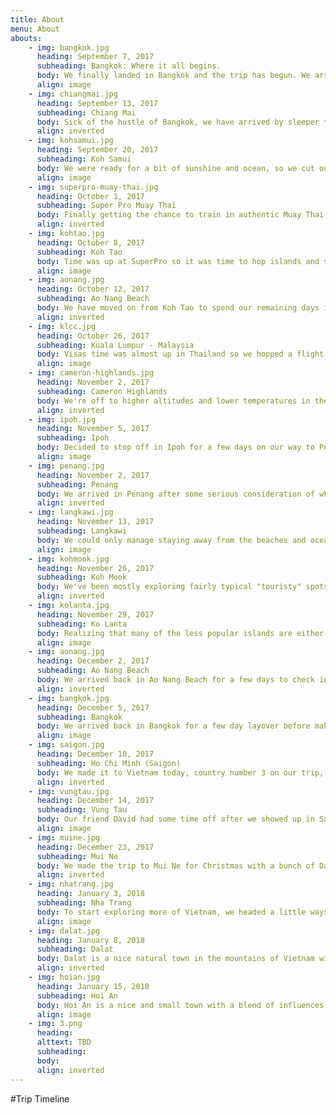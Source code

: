 ```yaml
---
title: About
menu: About
abouts:
    - img: bangkok.jpg
      heading: September 7, 2017
      subheading: Bangkok: Where it all begins.
      body: We finally landed in Bangkok and the trip has begun. We arrived without a plan and with nothing more than backpacks on our backs and some money in our pockets.
      align: image
    - img: chiangmai.jpg
      heading: September 13, 2017
      subheading: Chiang Mai
      body: Sick of the hustle of Bangkok, we have arrived by sleeper train in Chiang Mai for some good ol' fashion relaxing.
      align: inverted
    - img: kohsamui.jpg
      heading: September 20, 2017
      subheading: Koh Samui
      body: We were ready for a bit of sunshine and ocean, so we cut our time in Chiang Mai short and hit the islands!
      align: image
    - img: superpro-muay-thai.jpg
      heading: October 1, 2017
      subheading: Super Pro Muay Thai
      body: Finally getting the chance to train in authentic Muay Thai! Only for a week this time around though.
      align: inverted
    - img: kohtao.jpg
      heading: October 8, 2017
      subheading: Koh Tao
      body: Time was up at SuperPro so it was time to hop islands and see what life is like on the Island of Turtles.
      align: image
    - img: aonang.jpg
      heading: October 12, 2017
      subheading: Ao Nang Beach
      body: We have moved on from Koh Tao to spend our remaining days in Ao Nang beach before we leave for Malaysia.
      align: inverted
    - img: klcc.jpg
      heading: October 26, 2017
      subheading: Kuala Lumpur - Malaysia
      body: Visas time was almost up in Thailand so we hopped a flight across the border to see Malaysia. First stop, Kuala Lumpur!
      align: image   
    - img: cameron-highlands.jpg
      heading: November 2, 2017
      subheading: Cameron Highlands
      body: We're off to higher altitudes and lower temperatures in the Cameron Highlands. This mountainous region is home to valleys of tea plantations and farms as far as the eye can see.
      align: inverted
    - img: ipoh.jpg
      heading: November 5, 2017
      subheading: Ipoh
      body: Decided to stop off in Ipoh for a few days on our way to Penang. Cameron Highlands left us wanting to see more of Malaysias landscape and nature and we're hoping to get our fill here before hitting the next city.
      align: image
    - img: penang.jpg
      heading: November 2, 2017
      subheading: Penang
      body: We arrived in Penang after some serious consideration of whether to postpone our visit due to the major flooding in the region. We are staying in Georgetown and thankfully this area has recovered well.
      align: inverted
    - img: langkawi.jpg
      heading: November 13, 2017
      subheading: Langkawi
      body: We could only manage staying away from the beaches and ocean for so long. We have landed in Langkawi and are loving being back with the sun, sand, and water. The really cheap beers don't hurt either :)
      align: image
    - img: kohmook.jpg
      heading: November 26, 2017
      subheading: Koh Mook
      body: We've been mostly exploring fairly typical "touristy" spots on our trip with plenty of luxuries and decided that it was time to do some island hopping to the less popular islands of Thailand and get a better feel for the real island life. We're staying in small bungalows near the beach for $10/night.
      align: inverted
    - img: kolanta.jpg
      heading: November 29, 2017
      subheading: Ko Lanta
      body: Realizing that many of the less popular islands are either nearly impossible to get to or are only resort islands and insanely expensive, we have decided just to travel to Ko Lanta for a few days on our way North back to Bangkok before flying to Vietnam.
      align: image
    - img: aonang.jpg
      heading: December 2, 2017
      subheading: Ao Nang Beach
      body: We arrived back in Ao Nang Beach for a few days to check in on our favorite restaurant and to spend a little bit of beach time before a flight from Krabi to Bangkok.
      align: inverted
    - img: bangkok.jpg
      heading: December 5, 2017
      subheading: Bangkok
      body: We arrived back in Bangkok for a few day layover before making our trip to country number 3... Vietnam! It's much less overwhelming a second time around!
      align: image
    - img: saigon.jpg
      heading: December 10, 2017
      subheading: Ho Chi Minh (Saigon)
      body: We made it to Vietnam today, country number 3 on our trip, and will meet up with our old University roommate who is over here teaching English.
      align: inverted
    - img: vungtau.jpg
      heading: December 14, 2017
      subheading: Vung Tau
      body: Our friend David had some time off after we showed up in Saigon, so we decided to head to Vung Tau for a few days. It is a little beach town a few hours East of Saigon where we surfed and had free reign of a strange amusement park.
      align: image
    - img: muine.jpg
      heading: December 23, 2017
      subheading: Mui Ne
      body: We made the trip to Mui Ne for Christmas with a bunch of David's work colleagues. We didn't get a chance to surf but we did sled down sand dunes on Christmas day.
      align: inverted
    - img: nhatrang.jpg
      heading: January 3, 2018
      subheading: Nha Trang
      body: To start exploring more of Vietnam, we headed a little ways North to Nha Trang, another beach town. We will spend a few days here, a few in Dalat, and a few in Cam Ranh Bay before continuing North.
      align: image
    - img: dalat.jpg
      heading: January 8, 2018
      subheading: Dalat
      body: Dalat is a nice natural town in the mountains of Vietnam with plenty of natural activities like mountain biking, hiking and canyoning. It will be nice to escape the heat for a while.
      align: inverted
    - img: hoian.jpg
      heading: January 15, 2018
      subheading: Hoi An
      body: Hoi An is a nice and small town with a blend of influences primarily from the French, Chinese, and Japanese. It has been a UNESCO Heritage Site since 1999 and is well known for its Ancient Town. We're excited to get a chance to explore here.
      align: image      
    - img: 3.png
      heading:
      alttext: TBD
      subheading:
      body:
      align: inverted       
---
```


#Trip Timeline
